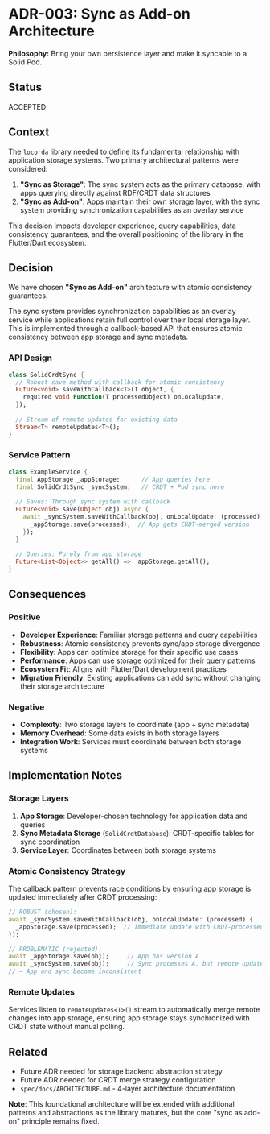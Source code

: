 # ADR-003: Sync as Add-on Architecture

**Philosophy:** Bring your own persistence layer and make it syncable to a Solid Pod.

## Status
ACCEPTED

## Context

The `locorda` library needed to define its fundamental relationship with application storage systems. Two primary architectural patterns were considered:

1. **"Sync as Storage"**: The sync system acts as the primary database, with apps querying directly against RDF/CRDT data structures
2. **"Sync as Add-on"**: Apps maintain their own storage layer, with the sync system providing synchronization capabilities as an overlay service

This decision impacts developer experience, query capabilities, data consistency guarantees, and the overall positioning of the library in the Flutter/Dart ecosystem.

## Decision

We have chosen **"Sync as Add-on"** architecture with atomic consistency guarantees.

The sync system provides synchronization capabilities as an overlay service while applications retain full control over their local storage layer. This is implemented through a callback-based API that ensures atomic consistency between app storage and sync metadata.

### API Design

```dart
class SolidCrdtSync {
  // Robust save method with callback for atomic consistency
  Future<void> saveWithCallback<T>(T object, {
    required void Function(T processedObject) onLocalUpdate,
  });
  
  // Stream of remote updates for existing data
  Stream<T> remoteUpdates<T>();
}
```

### Service Pattern

```dart
class ExampleService {
  final AppStorage _appStorage;      // App queries here
  final SolidCrdtSync _syncSystem;   // CRDT + Pod sync here
  
  // Saves: Through sync system with callback
  Future<void> save(Object obj) async {
    await _syncSystem.saveWithCallback(obj, onLocalUpdate: (processed) {
      _appStorage.save(processed);  // App gets CRDT-merged version
    });
  }
  
  // Queries: Purely from app storage
  Future<List<Object>> getAll() => _appStorage.getAll();
}
```

## Consequences

### Positive
- **Developer Experience**: Familiar storage patterns and query capabilities
- **Robustness**: Atomic consistency prevents sync/app storage divergence  
- **Flexibility**: Apps can optimize storage for their specific use cases
- **Performance**: Apps can use storage optimized for their query patterns
- **Ecosystem Fit**: Aligns with Flutter/Dart development practices
- **Migration Friendly**: Existing applications can add sync without changing their storage architecture

### Negative
- **Complexity**: Two storage layers to coordinate (app + sync metadata)
- **Memory Overhead**: Some data exists in both storage layers
- **Integration Work**: Services must coordinate between both storage systems

## Implementation Notes

### Storage Layers
1. **App Storage**: Developer-chosen technology for application data and queries
2. **Sync Metadata Storage** (`SolidCrdtDatabase`): CRDT-specific tables for sync coordination
3. **Service Layer**: Coordinates between both storage systems

### Atomic Consistency Strategy
The callback pattern prevents race conditions by ensuring app storage is updated immediately after CRDT processing:

```dart
// ROBUST (chosen):
await _syncSystem.saveWithCallback(obj, onLocalUpdate: (processed) {
  _appStorage.save(processed);  // Immediate update with CRDT-processed version
});

// PROBLEMATIC (rejected):
await _appStorage.save(obj);     // App has version A
await _syncSystem.save(obj);     // Sync processes A, but remote update B arrives
// → App and sync become inconsistent
```

### Remote Updates
Services listen to `remoteUpdates<T>()` stream to automatically merge remote changes into app storage, ensuring app storage stays synchronized with CRDT state without manual polling.

## Related
- Future ADR needed for storage backend abstraction strategy
- Future ADR needed for CRDT merge strategy configuration
- `spec/docs/ARCHITECTURE.md` - 4-layer architecture documentation

**Note**: This foundational architecture will be extended with additional patterns and abstractions as the library matures, but the core "sync as add-on" principle remains fixed.